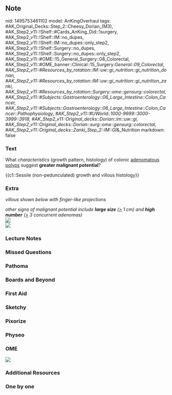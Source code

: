 ## Note
nid: 1495753461102
model: AnKingOverhaul
tags: #AK_Original_Decks::Step_2::Cheesy_Dorian_(M3), #AK_Step2_v11::!Shelf::#Cards_AnKing_Did::1surgery, #AK_Step2_v11::!Shelf::IM::no_dupes, #AK_Step2_v11::!Shelf::IM::no_dupes::only_step2, #AK_Step2_v11::!Shelf::Surgery::no_dupes, #AK_Step2_v11::!Shelf::Surgery::no_dupes::only_step2, #AK_Step2_v11::#OME::15_General_Surgery::08_Colorectal, #AK_Step2_v11::#OME_banner::Clinical::15_Surgery:_General::09_Colorectal, #AK_Step2_v11::#Resources_by_rotation::IM::uw::gi_nutrition::gi_nutrition_dorian, #AK_Step2_v11::#Resources_by_rotation::IM::uw::gi_nutrition::gi_nutrition_zanki, #AK_Step2_v11::#Resources_by_rotation::Surgery::ome::gensurg::colorectal, #AK_Step2_v11::#Subjects::Gastroenterology::06_Large_Intestine::Colon_Cancer, #AK_Step2_v11::#Subjects::Gastroenterology::06_Large_Intestine::Colon_Cancer::Pathophysiology, #AK_Step2_v11::#UWorld::1000-9999::3000-3999::3918, #AK_Step2_v11::Original_decks::Dorian::im::uw::gi, #AK_Step2_v11::Original_decks::Dorian::surg::ome::gensurg::colorectal, #AK_Step2_v11::Original_decks::Zanki_Step_2::IM::GI_&_Nutrition
markdown: false

### Text
What <i>characteristics</i> (growth pattern, histology) of colonic
<u>adenomatous polyps</u> suggest <b>greater malignant
potential</b>?
<div>
  {{c1::Sessile (non-pedunculated) growth and villous histology}}
</div>

### Extra
<i>villous shown below with finger-like projections</i>
<div>
  <i>other signs of malignant potential include <b>large size</b>
  (<u>></u> 1 cm) and <b>high number</b> (<u>></u> 3
  concurrent adenomas)</i>
  <div>
    <div>
      <i><img src="colpol.png"></i>
    </div>
  </div>
</div>
<div>
  <i><img src="paste-112652697206785.jpg"></i>
</div>

### Lecture Notes


### Missed Questions


### Pathoma


### Boards and Beyond


### First Aid


### Sketchy


### Pixorize


### Physeo


### OME
<div class="ome-widget">
  <a href=
  "https://onlinemeded.org/spa/surgery-general/colorectal/acquire?ref=anki">
  <img src="_OME_AnkiFlashcards_Lesson_2.png"></a>
</div>

### Additional Resources


### One by one

